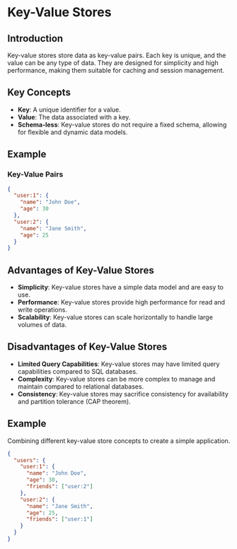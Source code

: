 # Key-Value Stores

## Introduction

Key-value stores store data as key-value pairs. Each key is unique, and the value can be any type of data. They are designed for simplicity and high performance, making them suitable for caching and session management.

## Key Concepts

- **Key**: A unique identifier for a value.
- **Value**: The data associated with a key.
- **Schema-less**: Key-value stores do not require a fixed schema, allowing for flexible and dynamic data models.

## Example

### Key-Value Pairs

```json
{
  "user:1": {
    "name": "John Doe",
    "age": 30
  },
  "user:2": {
    "name": "Jane Smith",
    "age": 25
  }
}
```

## Advantages of Key-Value Stores

- **Simplicity**: Key-value stores have a simple data model and are easy to use.
- **Performance**: Key-value stores provide high performance for read and write operations.
- **Scalability**: Key-value stores can scale horizontally to handle large volumes of data.

## Disadvantages of Key-Value Stores

- **Limited Query Capabilities**: Key-value stores may have limited query capabilities compared to SQL databases.
- **Complexity**: Key-value stores can be more complex to manage and maintain compared to relational databases.
- **Consistency**: Key-value stores may sacrifice consistency for availability and partition tolerance (CAP theorem).

## Example

Combining different key-value store concepts to create a simple application.

```json
{
  "users": {
    "user:1": {
      "name": "John Doe",
      "age": 30,
      "friends": ["user:2"]
    },
    "user:2": {
      "name": "Jane Smith",
      "age": 25,
      "friends": ["user:1"]
    }
  }
}
